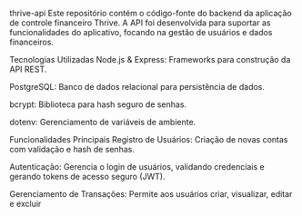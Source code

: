 thrive-api
Este repositório contém o código-fonte do backend da aplicação de controle financeiro Thrive. A API foi desenvolvida para suportar as funcionalidades do aplicativo, focando na gestão de usuários e dados financeiros.

Tecnologias Utilizadas
Node.js & Express: Frameworks para construção da API REST.

PostgreSQL: Banco de dados relacional para persistência de dados.

bcrypt: Biblioteca para hash seguro de senhas.

dotenv: Gerenciamento de variáveis de ambiente.

Funcionalidades Principais
Registro de Usuários: Criação de novas contas com validação e hash de senhas.

Autenticação: Gerencia o login de usuários, validando credenciais e gerando tokens de acesso seguro (JWT).

Gerenciamento de Transações: Permite aos usuários criar, visualizar, editar e excluir 
